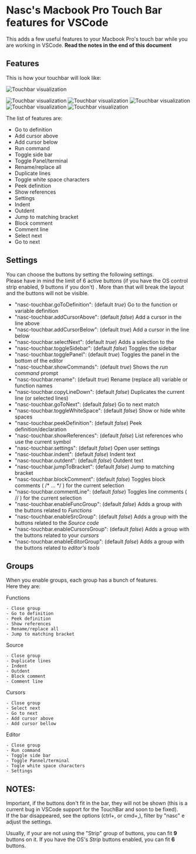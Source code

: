 # Nasc's Macbook Pro Touch Bar features for VSCode

This adds a few useful features to your Macbook Pro's touch bar while you are working in VSCode.
**Read the notes in the end of this document**

## Features

This is how your touchbar will look like:

![Touchbar visualization](https://github.com/NascHQ/nasc-vscode-mac-touchbar/raw/master/nasc-macbook-pro-vscode-touch-bar.jpg)

![Touchbar visualization](https://github.com/NascHQ/nasc-vscode-mac-touchbar/raw/master/images/editor-group.png)
![Touchbar visualization](https://github.com/NascHQ/nasc-vscode-mac-touchbar/raw/master/images/functions-group.png)
![Touchbar visualization](https://github.com/NascHQ/nasc-vscode-mac-touchbar/raw/master/images/source-group.png)
![Touchbar visualization](https://github.com/NascHQ/nasc-vscode-mac-touchbar/raw/master/images/cursors-group.png)
![Touchbar visualization](https://github.com/NascHQ/nasc-vscode-mac-touchbar/raw/master/images/tools-groups.png)

The list of features are:

- Go to definition
- Add cursor above
- Add cursor below
- Run command
- Toggle side bar
- Toggle Panel/terminal
- Rename/replace all
- Duplicate lines
- Toggle white space characters
- Peek definition
- Show references
- Settings
- Indent
- Outdent
- Jump to matching bracket
- Block comment
- Comment line
- Select next
- Go to next

## Settings

You can choose the buttons by setting the following settings.  
Please have in mind the limit of 6 active buttons (if you have the OS control strip enabled, 9 buttons if you don't) . More than that will break the layout and the buttons will not be visible.

- "nasc-touchbar.goToDefinition": (default _true_) Go to the function or variable definition
- "nasc-touchbar.addCursorAbove": (default _false_) Add a cursor in the line above
- "nasc-touchbar.addCursorBelow": (default _true_) Add a cursor in the line below
- "nasc-touchbar.selectNext": (default _true_) Adds a selection to the 
- "nasc-touchbar.toggleSidebar": (default _false_) Toggles the sidebar
- "nasc-touchbar.togglePanel": (default _true_) Toggles the panel in the bottom of the editor
- "nasc-touchbar.showCommands": (default _true_) Shows the _run command_ prompt
- "nasc-touchbar.rename": (default _true_) Rename (replace all) variable or function names
- "nasc-touchbar.copyLineDown": (default _false_) Duplicates the current line (or selected lines) 
- "nasc-touchbar.goToNext": (default _false_) Go to next match
- "nasc-touchbar.toggleWhiteSpace": (default _false_) Show or hide white spaces
- "nasc-touchbar.peekDefinition": (default _false_) Peek definition/declaration
- "nasc-touchbar.showReferences": (default _false_) List references who use the current symbol
- "nasc-touchbar.settings": (default _false_) Open user settings
- "nasc-touchbar.indent": (default _false_) Indent text
- "nasc-touchbar.outdent": (default _false_) Outdent text
- "nasc-touchbar.jumpToBracket": (default _false_) Jump to matching bracket
- "nasc-touchbar.blockComment": (default _false_) Toggles block comments ( /* ... */ ) for the current selection
- "nasc-touchbar.commentLine": (default _false_) Toggles line comments ( // ) for the current selection
- "nasc-touchbar.enableFuncGroup": (default _false_) Adds a group with the buttons related to _Functions_
- "nasc-touchbar.enableSrcGroup": (default _false_)  Adds a group with the buttons related to the _Source code_
- "nasc-touchbar.enableCursorsGroup": (default _false_)  Adds a group with the buttons related to your _cursors_
- "nasc-touchbar.enableEditorGroup": (default _false_)  Adds a group with the buttons related to _editor's tools_

## Groups

When you enable groups, each group has a bunch of features.  
Here they are:

Functions

    - Close group
    - Go to definition
    - Peek definition
    - Show references
    - Rename/replace all
    - Jump to matching bracket

Source

    - Close group
    - Duplicate lines
    - Indent
    - Outdent
    - Block comment
    - Comment line

Cursors

    - Close group
    - Select next
    - Go to next
    - Add cursor above
    - Add cursor bellow

Editor

    - Close group
    - Run command
    - Toggle side bar
    - Toggle Pannel/terminal
    - Togle white space characters
    - Settings


## NOTES:

Important, if the buttons don't fit in the bar, they will not be shown (this is a current bug in VSCode support for the TouchBar and soon to be fixed).  
If the bar disappeared, see the options (ctrl+, or cmd+,), filter by "nasc" e adjust the settings.

Usually, if your are not using the "Strip" group of buttons, you can fit **9** buttons on it. If you have the OS's _Strip_ buttons enabled, you can fit **6** buttons.
